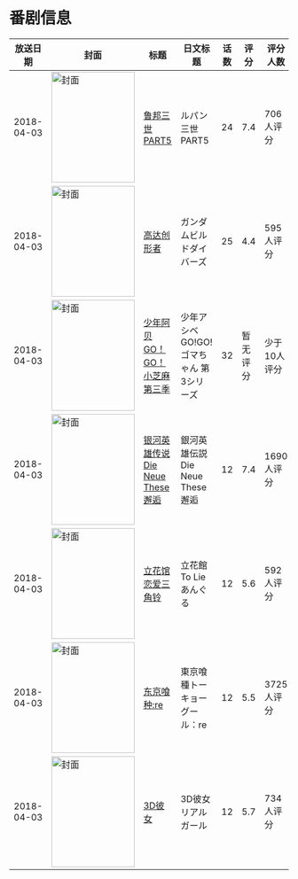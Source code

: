 # 番剧信息

|放送日期|封面|标题|日文标题|话数|评分|评分人数|
|---|---|---|---|---|---|---|
|2018-04-03|<img src="https://lain.bgm.tv/pic/cover/c/42/54/219164_3976M.jpg" alt="封面" style="width:150px;height:200px;object-fit:cover;">|[鲁邦三世 PART5](https://bangumi.tv/subject/219164)|ルパン三世 PART5|24|7.4|706人评分|
|2018-04-03|<img src="https://lain.bgm.tv/pic/cover/c/b3/ae/236790_601mn.jpg" alt="封面" style="width:150px;height:200px;object-fit:cover;">|[高达创形者](https://bangumi.tv/subject/236790)|ガンダムビルドダイバーズ|25|4.4|595人评分|
|2018-04-03|<img src="https://lain.bgm.tv/pic/cover/c/6b/29/240459_5pgGh.jpg" alt="封面" style="width:150px;height:200px;object-fit:cover;">|[少年阿贝GO！GO！小芝麻 第三季](https://bangumi.tv/subject/240459)|少年アシベ GO!GO!ゴマちゃん 第3シリーズ|32|暂无评分|少于10人评分|
|2018-04-03|<img src="https://lain.bgm.tv/pic/cover/c/ba/ed/143694_Mb76T.jpg" alt="封面" style="width:150px;height:200px;object-fit:cover;">|[银河英雄传说 Die Neue These 邂逅](https://bangumi.tv/subject/143694)|銀河英雄伝説 Die Neue These 邂逅|12|7.4|1690人评分|
|2018-04-03|<img src="https://lain.bgm.tv/pic/cover/c/57/d0/232165_82x25.jpg" alt="封面" style="width:150px;height:200px;object-fit:cover;">|[立花馆恋爱三角铃](https://bangumi.tv/subject/232165)|立花館To Lieあんぐる|12|5.6|592人评分|
|2018-04-03|<img src="https://lain.bgm.tv/pic/cover/c/eb/20/148481_v7x7A.jpg" alt="封面" style="width:150px;height:200px;object-fit:cover;">|[东京喰种:re](https://bangumi.tv/subject/148481)|東京喰種トーキョーグール：re|12|5.5|3725人评分|
|2018-04-03|<img src="https://lain.bgm.tv/pic/cover/c/9e/07/229805_6bcTk.jpg" alt="封面" style="width:150px;height:200px;object-fit:cover;">|[3D彼女](https://bangumi.tv/subject/229805)|3D彼女 リアルガール|12|5.7|734人评分|
